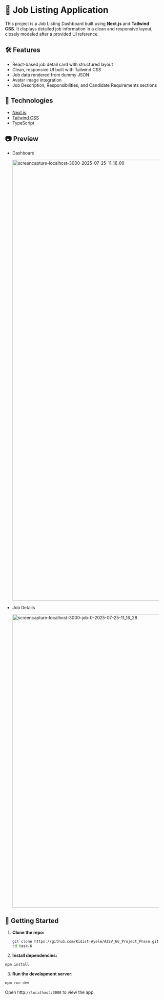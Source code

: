 # 💼 Job Listing Application

This project is a Job Listing Dashboard built using **Next.js** and **Tailwind CSS**. It displays detailed job information in a clean and responsive layout, closely modeled after a provided UI reference.

## 🛠️ Features

- React-based job detail card with structured layout
- Clean, responsive UI built with Tailwind CSS
- Job data rendered from dummy JSON
- Avatar image integration
- Job Description, Responsibilities, and Candidate Requirements sections


## 🔧 Technologies

- [Next.js](https://nextjs.org/)
- [Tailwind CSS](https://tailwindcss.com/)
- TypeScript

## 📷 Preview

- Dashboard

  <img width="1300" height="1438" alt="screencapture-localhost-3000-2025-07-25-11_16_00" src="https://github.com/user-attachments/assets/6485ac8b-7b98-48cf-b68a-1e5658b31313" />


- Job Details
      
  <img width="1269" height="957" alt="screencapture-localhost-3000-job-0-2025-07-25-11_16_28" src="https://github.com/user-attachments/assets/7734aefa-1cc7-4c51-b32c-b1443ce53b73" />
    


## 🚀 Getting Started

1. **Clone the repo:**

   ```bash
   git clone https://github.com/Kidist-Ayele/A2SV_G6_Project_Phase.git
   cd task-6
   ```
2. **Install dependencies:**

```bash
npm install
```

3. **Run the development server:**
```bash
npm run dev
```

Open http:`//localhost:3000` to view the app.

